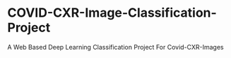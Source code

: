 # COVID-CXR-Image-Classification-Project
A Web Based Deep Learning Classification Project For Covid-CXR-Images

